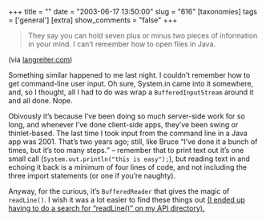 +++
title = ""
date = "2003-06-17 13:50:00"
slug = "616"
[taxonomies]
tags = ['general']
[extra]
show_comments = "false"
+++

> They say you can hold seven plus or minus two pieces of information in your mind. I can’t remember how to open files in Java.

(via [langreiter.com](http://www.langreiter.com/space/2003-06-11-kline))

Something similar happened to me last night. I couldn’t remember how to get command-line user input. Oh sure, System.in came into it somewhere, and, so I thought, all I had to do was wrap a `BufferedInputStream` around it and all done. Nope.

Obivously it’s because I’ve been doing so much server-side work for so long, and whenever I’ve done client-side apps, they’ve been swing or thinlet-based. The last time I took input from the command line in a Java app was 2001. That’s two years ago; still, like Bruce <q cite="http://www.artima.com/intv/aboutme2.html">I’ve done it a bunch of times, but it’s too many steps.</q> – remember that to print text out it’s one small call (`System.out.println("this is easy");`), but reading text in and echoing it back is a minimum of four lines of code, and not including the three import statements (or one if you’re naughty).

Anyway, for the curious, it’s `BufferedReader` that gives the magic of `readLine()`. I wish it was a lot easier to find these things out <ins>(I ended up having to do a search for “readLine()” on my API directory).</ins>
